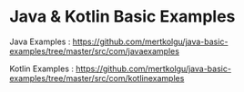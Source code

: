 # Java & Kotlin Basic Examples

Java Examples : https://github.com/mertkolgu/java-basic-examples/tree/master/src/com/javaexamples

Kotlin Examples : https://github.com/mertkolgu/java-basic-examples/tree/master/src/com/kotlinexamples

